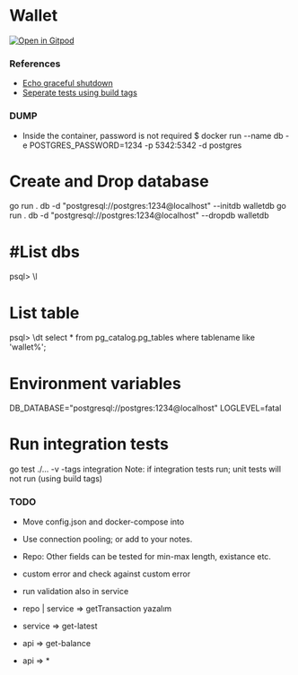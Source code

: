 # Wallet
[![Open in Gitpod](https://gitpod.io/button/open-in-gitpod.svg)](https://gitpod.io/#https://github.com/polarbit/bluelabs-wallet)



### References
- [Echo graceful shutdown](https://echo.labstack.com/cookbook/graceful-shutdown/)
- [Seperate tests using build tags](https://mickey.dev/posts/go-build-tags-testing/)



### DUMP
- Inside the container, password is not required
$ docker run --name db -e POSTGRES_PASSWORD=1234 -p 5342:5342 -d postgres


# Create and Drop database
go run . db -d "postgresql://postgres:1234@localhost" --initdb walletdb
go run . db -d "postgresql://postgres:1234@localhost" --dropdb walletdb

# #List dbs
psql> \l
# List table
psql> \dt
select * from pg_catalog.pg_tables where tablename like 'wallet%';

# Environment variables
DB_DATABASE="postgresql://postgres:1234@localhost"
LOGLEVEL=fatal 

# Run integration tests
go test ./...  -v -tags integration
Note: if integration tests run; unit tests will not run (using build tags)


### TODO
- Move config.json and docker-compose into
- Use connection pooling; or add to your notes.
- Repo: Other fields can be tested for min-max length, existance etc.
- custom error and check against custom error
- run validation also in service



- repo | service => getTransaction yazalım
- service => get-latest
- api => get-balance
- api => *
